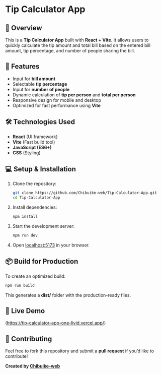 # Tip Calculator App

## 📌 Overview

This is a **Tip Calculator App** built with **React + Vite**. It allows users to quickly calculate the tip amount and total bill based on the entered bill amount, tip percentage, and number of people sharing the bill.

## 🚀 Features

- Input for **bill amount**
- Selectable **tip percentage**
- Input for **number of people**
- Dynamic calculation of **tip per person** and **total per person**
- Responsive design for mobile and desktop
- Optimized for fast performance using **Vite**

## 🛠️ Technologies Used

- **React** (UI framework)
- **Vite** (Fast build tool)
- **JavaScript (ES6+)**
- **CSS** (Styling)

## 💻 Setup & Installation

1. Clone the repository:
   ```sh
   git clone https://github.com/Chibuike-web/Tip-Calculator-App.git
   cd Tip-Calculator-App
   ```
2. Install dependencies:
   ```sh
   npm install
   ```
3. Start the development server:
   ```sh
   npm run dev
   ```
4. Open [localhost:5173](http://localhost:5173) in your browser.

## 📦 Build for Production

To create an optimized build:

```sh
npm run build
```

This generates a **dist/** folder with the production-ready files.

## 🔗 Live Demo

(https://tip-calculator-app-one-livid.vercel.app/)

## 🤝 Contributing

Feel free to fork this repository and submit a **pull request** if you’d like to contribute!

**Created by [Chibuike-web](https://github.com/Chibuike-web)**
